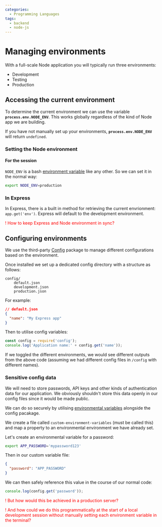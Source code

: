 ```yaml
---
categories:
  - Programming Languages
tags:
  - backend
  - node-js
---
```


# Managing environments

With a full-scale Node application you will typically run three environments:

- Development
- Testing
- Production

## Accessing the current environment

To determine the current environment we can use the variable **`process.env.NODE_ENV`**. This works globally regardless of the kind of Node app we are building.

If you have not manually set up your environments, **`process.env.NODE_ENV`** will return `undefined`.

### Setting the Node environment

#### For the session

`NODE_ENV` is a bash [environment variable](/Programming_Languages/Shell_Scripting/Environmental_and_shell_variables.md) like any other. So we can set it in the normal way:

```bash
export NODE_ENV=production
```

### In Express

In Express, there is a built in method for retrieving the current envrionment: `app.get('env')`. Express will default to the development environment.

<p style="color:red">! How to keep Express and Node environment in sync?</p>

## Configuring environments

We use the third-party [Config](https://github.com/node-config/node-config) package to manage different configurations based on the environment.

Once installed we set up a dedicated config directory with a structure as follows:

```
config/
    default.json
    development.json
    production.json
```

For example:

```json
// default.json
{
  "name": "My Express app"
}
```

Then to utilise config variables:

```js
const config = require('config');
console.log('Application name:' + config.get('name'));
```

If we toggled the different environments, we would see different outputs from the above code (assuming we had different config files in `/config` with different names).

### Sensitive config data

We will need to store passwords, API keys and other kinds of authentication data for our application. We obviously shouldn't store this data openly in our config files since it would be made public.

We can do so securely by utilising [environmental variables](../Shell_Scripting/Environmental_and_shell_variables.md) alongside the config pacakage.

We create a file called `custom-environment-variables` (must be called this) and map a property to an environmental environment we have already set.

Let's create an environmental variable for a password:

```bash
export APP_PASSWORD='mypassword123'
```

Then in our custom variable file:

```json
{
  "password": "APP_PASSWORD"
}
```

We can then safely reference this value in the course of our normal code:

```js
console.log(config.get('password'));
```

<p style="color:red">! But how would this be achieved in a production server?</p>

<p style="color:red">! And how could we do this programmatically at the start of a local development session without manually setting each environment variable in the terminal?</p>
